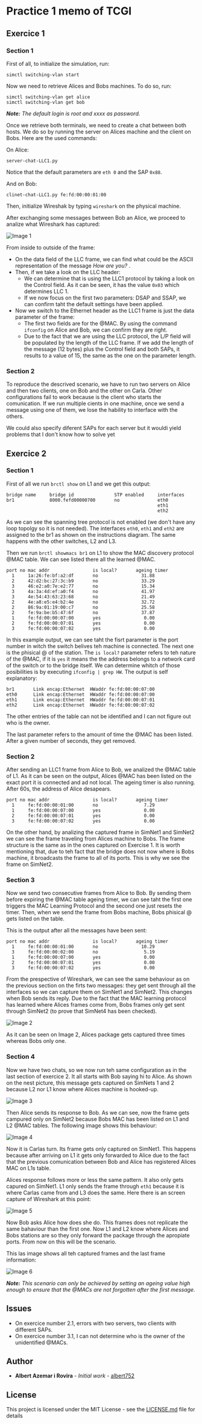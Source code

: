 # Practice 1 memo of TCGI

## Exercice 1
### Section 1
First of all, to initialize the simulation, run:
```
simctl switching-vlan start
```

Now we need to retrieve Alices and Bobs machines. To do so, run:
```
simctl switching-vlan get alice
simctl switching-vlan get bob
```
***Note:*** _The default login is root and xxxx as password._

Once we retrieve both terminals, we need to create a chat between both hosts.
We do so by running the server on Alices machine and the client on Bobs. Here
are the used commands:

On Alice:
```
server-chat-LLC1.py
```
Notice that the default parameters are `eth 0` and the SAP `0x88`.

And on Bob:
```
clinet-chat-LLC1.py fe:fd:00:00:01:00 
```

Then, initialize Wireshak by typing `wireshark` on the physical machine.

After exchanging some messages between Bob an Alice, we proceed to analize what
Wireshark has captured:

![Image 1](./images/scrot_1.png)

From inside to outside of the frame:

* On the data field of the LLC frame, we can find what could be the ASCII
	representation of the message _How are you?_ .
* Then, if we take a look on the LLC header: 
	* We can determine that is using the LLC1 protocol by taking a look on 
		the Control field. As it can be seen, it has the value `0x03` which determines LLC
		1.
	* If we now focus on the first two parameters: DSAP and SSAP, we can
		confirm taht the default settings have been applied.
* Now we switch to the Ethernet header as the LLC1 frame is just the data
	parameter of the frame:
	* The first two fields are for the @MAC. By using the command `ifconfig` on
		Alice and Bob, we can confirm they are right.
	* Due to the fact that we are using the LLC protocol, the L/P field will be
		populated by the length of the LLC frame. If we add the length of the
		message (12 bytes) plus the Control field and both SAPs, it results to
		a value of 15, the same as the one on the parameter length.
	
### Section 2
To reproduce the descrived scenario, we have to run two servers on Alice and
then two clients, one on Bob and the other on Carla. Other configurations fail
to work because is the client who starts the comunication. If we run
multiple cients in one machine, once we send a message using one of them, we
lose the hability to interface with the others. 

We could also specify diferent SAPs for each server but it wouldi yield
problems that I don't know how to solve yet

## Exercice 2
### Section 1
First of all we run `brctl show` on L1 and we get this output:

```
bridge name     bridge id               STP enabled     interfaces
br1             8000.fefd00000700       no              eth0
                                                        eth1
                                                        eth2
```
As we can see the spanning tree protocol is not enabled (we don't have any loop
topolgy so it is not needed). The interfaces `eth0`, `eth1` and `eth2` are
assigned to the br1 as shown on the instructions diagram. The same happens with
the other switches, L2 and L3.

Then we run `brctl showmacs br1` on L1 to show the MAC discovery protocol @MAC
table. We can see listed there all the learned @MAC. 
```
port no mac addr                is local?       ageing timer
  1     1a:26:fe:bf:a2:df       no                31.88
  2     42:d2:bc:27:3c:b9       no                33.29	
  3     46:e2:a0:7e:e2:77       no                15.34
  3     4a:3a:4d:ef:a0:f4       no                41.97
  3     4e:54:43:63:23:68       no                21.49
  2     4e:a8:e5:e4:b2:4e       no                32.72
  2     86:9a:01:19:00:c7       no                25.58
  2     fe:9a:be:b5:47:6f       no                37.87
  1     fe:fd:00:00:07:00       yes                0.00
  2     fe:fd:00:00:07:01       yes                0.00
  3     fe:fd:00:00:07:02       yes                0.00

```

In this example output, we can see taht the fisrt parameter is the port number
in witch the switch belives teh machine is connected. The next one is the
phisical @ of the station. The `is local?` parameter refers to teh nature of
the @MAC, if it is `yes` it means the the address belongs to a network card of
the switch or to the bridge itself. We can determine whitch of those
posibilities is by executing `ifconfig | grep HW`. The output is self
explanatory:

```
br1       Link encap:Ethernet  HWaddr fe:fd:00:00:07:00  
eth0      Link encap:Ethernet  HWaddr fe:fd:00:00:07:00  
eth1      Link encap:Ethernet  HWaddr fe:fd:00:00:07:01  
eth2      Link encap:Ethernet  HWaddr fe:fd:00:00:07:02  

```
The other entries of the table can not be identified and I can not figure out
who is the owner. 

The last parameter refers to the amount of time the @MAC has been listed. After
a given number of seconds, they get removed.

### Section 2
After sending an LLC1 frame from Alice to Bob, we analized the @MAC table of
L1. As it can be seen on the output, Alices @MAC has been listed on the exact
port it is connected and ad not local. The ageing timer is also running. After
60s, the address of Alice desapears.

```
port no mac addr                is local?       ageing timer
  1     fe:fd:00:00:01:00       no                 7.29
  1     fe:fd:00:00:07:00       yes                0.00
  2     fe:fd:00:00:07:01       yes                0.00
  3     fe:fd:00:00:07:02       yes                0.00

```
On the other hand, by analizing the captured frame in SimNet1 and SimNet2 we
can see the frame traveling from Alices machine to Bobs. The frame structure is
the same as in the ones captured on Exercise 1. It is worth mentioning that,
due to teh fact that the bridge does not now where is Bobs machine, it
broadcasts the frame to all of its ports. This is why we see the frame on
SimNet2.

### Section 3
Now we send two consecutive frames from Alice to Bob. By sending them before
expiring the @MAC table ageing timer, we can see taht the first one triggers
the MAC Learning Protocol and the second one just resets the timer. Then, when
we send the frame from Bobs machine, Bobs phisical @ gets listed on the table.

This is the output after all the messages have been sent:

```
port no mac addr                is local?       ageing timer
  1     fe:fd:00:00:01:00       no                10.29
  3     fe:fd:00:00:02:00       no                 5.19
  1     fe:fd:00:00:07:00       yes                0.00
  2     fe:fd:00:00:07:01       yes                0.00
  3     fe:fd:00:00:07:02       yes                0.00

```

From the prespective of Wireshark, we can see the same behaviour as on the
previous section on the firts two messages: they get sent through all the
interfaces so we can capture them on SimNet1 and SimNet2. This changes when Bob
sends its reply. Due to the fact that the MAC learning protocol has learned
where Alices frames come from, Bobs frames only get sent through SimNet2 (to
prove that SimNet4 has been checked).

![Image 2](./images/scrot_2.png)

As it can be seen on Image 2, Alices package gets captured three times whereas
Bobs only one.

### Section 4
Now we have two chats, so we now run teh same configuration as in the last
section of exercice 2. It all starts with Bob saying hi to Alice. As shown on
the nest picture, this message gets captured on SimNets 1 and 2 because L2 nor
L1 know where Alices machine is hooked-up. 

![Image 3](./images/scrot_3.png)

Then Alice sends its response to Bob. As we can see, now the frame gets
campured only on SimNet2 because Bobs MAC has been listed on L1 and L2 @MAC
tables. The following image shows this behaviour:

![Image 4](./images/scrot_4.png)

Now it is Carlas turn. Its frame gets only captured on SimNet1. This happens because after arriving on L1 it gets only forwarded to Alice due to the fact that the
previous comunication between Bob and Alice has registered Alices MAC on L1s
table. 

Alices response follows more or less the same pattern. It also only gets capured on SimNet1. L1 only sends the frame through `eth1` because it is where Carlas came from and L3 does the same. Here there is an screen capture of Wireshark at this point:

![Image 5](./images/scrot_5.png)

Now Bob asks Alice how does she do. This frames does not replicate the same
bahaviour than the first one. Now L1 and L2 know where Alices and Bobs stations
are so they only forward the package through the apropiate ports. From now on
this will be the scenario.

This las image shows all teh captured frames and the last frame information:

![Image 6](./images/scrot_6.png)

***Note:*** _This scenario can only be achieved by setting an ageing value high
enough to ensure that the @MACs are not forgotten after the first message._

## Issues
* On exercice number 2.1, errors with two servers, two clients with different
	SAPs.
* On exercice number 3.1, I can not determine who is the owner of the
	unidentified @MACs.


## Author

* **Albert Azemar i Rovira** - *Initial work* -
	[albert752](https://github.com/albert752)

## License

This project is licensed under the MIT License - see the
[LICENSE.md](../LICENSE.md) file for details

